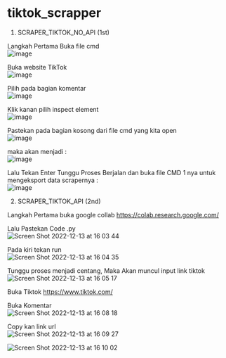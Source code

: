 # tiktok_scrapper

1. SCRAPER_TIKTOK_NO_API (1st)

Langkah Pertama Buka file cmd <br>
![image](https://user-images.githubusercontent.com/32626488/203287212-82796aa1-53bb-443c-befa-3692e20772c2.png)

Buka website TikTok <br>
![image](https://user-images.githubusercontent.com/32626488/203287947-9b59e602-ee5b-42aa-89ad-5fa81e05a657.png)

Pilih pada bagian komentar <br>
![image](https://user-images.githubusercontent.com/32626488/203288567-f0aa9f6b-3a38-4f58-8d1f-bc9b0be9fc36.png)

Klik kanan pilih inspect element  <br>
![image](https://user-images.githubusercontent.com/32626488/203288791-fee9bcef-1c2e-47ae-bb47-190fae9132f7.png)

Pastekan pada bagian kosong dari file cmd yang kita open  <br>
![image](https://user-images.githubusercontent.com/32626488/203289244-0abe6630-7467-446a-9f0d-ff2936f18a99.png)

maka akan menjadi :  <br>
![image](https://user-images.githubusercontent.com/32626488/203289328-74d6dac3-5dae-4d09-91b2-1bd9224234fe.png)

Lalu Tekan Enter Tunggu Proses Berjalan dan buka file CMD 1 nya untuk mengeksport data scrapernya : <br>
![image](https://user-images.githubusercontent.com/32626488/203289700-622e2136-7d2d-458e-9fcf-d3c016f1229e.png)


2. SCRAPER_TIKTOK_API (2nd)<br>

Langkah Pertama buka google collab https://colab.research.google.com/<br>

Lalu Pastekan Code .py<br>
![Screen Shot 2022-12-13 at 16 03 44](https://user-images.githubusercontent.com/32626488/207259816-d7cda9fd-8d72-4d90-bad9-f720d88fdc60.png)<br>

Pada kiri tekan run<br>
![Screen Shot 2022-12-13 at 16 04 35](https://user-images.githubusercontent.com/32626488/207259987-60530d10-e05d-404c-9391-39069991252c.png)<br>

Tunggu proses menjadi centang, Maka Akan muncul input link tiktok<br>
![Screen Shot 2022-12-13 at 16 05 17](https://user-images.githubusercontent.com/32626488/207260116-30459951-c614-46be-86c0-f57431ea3808.png)<br>

Buka Tiktok  https://www.tiktok.com/ <br>

Buka Komentar  <br>
![Screen Shot 2022-12-13 at 16 08 18](https://user-images.githubusercontent.com/32626488/207260667-0027585b-784c-49dd-b430-e132332453a1.png)<br>

Copy kan link url <br>
![Screen Shot 2022-12-13 at 16 09 27](https://user-images.githubusercontent.com/32626488/207260869-89165f1f-e29d-4821-a06e-6daee09c4643.png)<br>


![Screen Shot 2022-12-13 at 16 10 02](https://user-images.githubusercontent.com/32626488/207261010-139098bf-f63f-41a5-8264-ade04e40cfbf.png)



